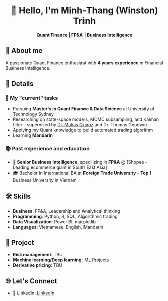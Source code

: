 <h1 align="center">👋 Hello, I'm Minh-Thang (Winston) Trinh</h1>

<p align="center">
  <b>Quant Finance | FP&A | Business Intelligence</b><br/>
</p>

## 🚀 About me

A passionate Quant Finance enthusiast with **4 years experience** in Financial Business Intelligence.


## 💼 Details

### 🧠 My "current" tasks
- Pursuing **Master's in Quant Finance & Data Science** at University of Technology Sydney
- Researching on state-space models, MCMC subsampling, and Kalman filter – supervised by [Dr. Matias Quiroz](http://matiasquiroz.com) and Dr. Thomas Goodwin
- Applying my Quant knowledge to build automated trading algorithm
- Learning **Mandarin**

### 📚 Past experience and education
- 💼 **Senior Business Intelligence**, specilizing in **FP&A** @ [Shopee - Leading ecommerce giant in South East Asia]
- 🎓 Bachelor in International BA at **Foreign Trade University** - **Top 1** Business University in Vietnam

## 🛠️ **Skills**
- **Business**: FP&A, Leadership and Analytical thinking
- **Programming**: Python, R, SQL, Algorithmic trading
- **Data Visualization**: Power BI, matplotlib
- **Languages**: Vietnamese, English, Mandarin

## 🧠 **Project**
- **Risk management**: TBU
- **Machine learning/Deep learning**: [ML Projects](https://github.com/thangtm58/quant-finance/tree/main/machine_learning)
- **Derivative pricing**: TBU

## 🌐 Let's Connect
- 💼 LinkedIn: [LinkedIn](https://linkedin.com/in/thangtm589)
